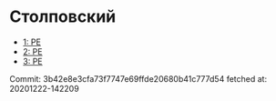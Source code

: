 # Столповский
- [1: PE](1.md)
- [2: PE](2.md)
- [3: PE](3.md)

Commit: 3b42e8e3cfa73f7747e69ffde20680b41c777d54
 fetched at: 20201222-142209
